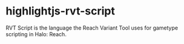 # highlightjs-rvt-script
RVT Script is the language the Reach Variant Tool uses for gametype scripting in Halo: Reach.
